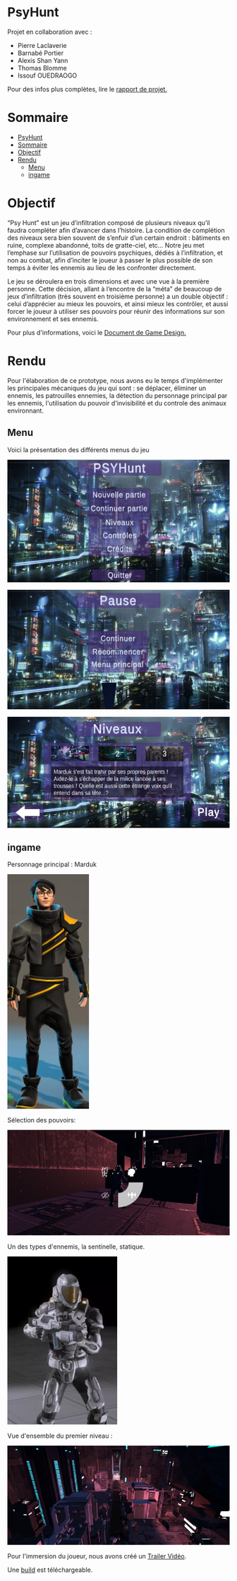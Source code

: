 # PsyHunt 

Projet en collaboration avec : 
- Pierre Laclaverie
- Barnabé Portier
- Alexis Shan Yann
- Thomas Blomme
- Issouf OUEDRAOGO 

Pour des infos plus complètes, lire le [rapport de projet.](Ress/pdf/rapport.pdf)

# Sommaire
- [PsyHunt](#psyhunt)
- [Sommaire](#sommaire)
- [Objectif](#objectif)
- [Rendu](#rendu)
  - [Menu](#menu)
  - [ingame](#ingame)

# Objectif 

“Psy Hunt” est un jeu d’infiltration composé de plusieurs niveaux qu’il faudra compléter afin d’avancer dans l’histoire. La condition de complétion des niveaux sera bien souvent de s’enfuir d’un certain endroit : bâtiments en ruine, complexe abandonné, toits de gratte-ciel, etc… Notre jeu met l’emphase sur l’utilisation de pouvoirs psychiques, dédiés à l’infiltration, et non au combat, afin d’inciter le joueur à passer le plus possible de son temps à éviter les ennemis au lieu de les confronter directement.

Le jeu se déroulera en trois dimensions et avec une vue à la première personne. Cette décision, allant à l’encontre de la “méta” de beaucoup de jeux d’infiltration (très souvent en troisième personne) a un double objectif : celui d’apprécier au mieux les pouvoirs, et ainsi mieux les contrôler, et aussi forcer le joueur à utiliser ses pouvoirs pour réunir des informations sur son environnement et ses ennemis. 


Pour plus d'informations, voici le [Document de Game Design.](Ress/pdf/GDD.pdf)


# Rendu 

Pour l'élaboration de ce prototype, nous avons eu le temps d'implémenter les principales mécaniques du jeu qui sont : se déplacer, éliminer un ennemis, les patrouilles ennemies, la détection du personnage principal par les ennemis, l'utilisation du pouvoir d'invisibilité et du controle des animaux environnant.

## Menu 

Voici la présentation des différents menus du jeu 

![HUD](Ress/Images/HUD.jpg)

![pauuse](Ress/Images/pause.jpg)

![niv](Ress/Images/niveaux.jpg)

## ingame
Personnage principal : Marduk

![marduk](Ress/Images/perso.jpg)

Sélection des pouvoirs: 

![selction](Ress/Images/selection-pouvoir.jpg)

Un des types d'ennemis, la sentinelle, statique.

![sentinelle](Ress/Images/sentinelle.jpg)

Vue d'ensemble du premier niveau :

![vue ensemble](Ress/Images/vue-ensemble.jpg)


Pour l'immersion du joueur, nous avons créé un [Trailer Vidéo](https://drive.google.com/file/d/1qnwtUZi7F5SaIj2yIF_ALonA2mIYjX64/view?usp=sharing).

Une [build](https://drive.google.com/file/d/1gsdGnWgqK7wP7w03K80GbLTubdxLCUdA/view?usp=sharing) est téléchargeable.


